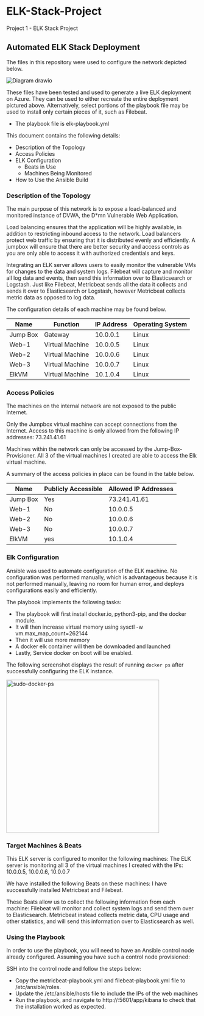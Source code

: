 # ELK-Stack-Project
Project 1 - ELK Stack Project

## Automated ELK Stack Deployment

The files in this repository were used to configure the network depicted below.


![Diagram drawio](https://user-images.githubusercontent.com/93636095/160018811-6c3094e2-4918-42af-b69a-3644024bc206.png)




These files have been tested and used to generate a live ELK deployment on Azure. They can be used to either recreate the entire deployment pictured above. Alternatively, select portions of the playbook file may be used to install only certain pieces of it, such as Filebeat.

  - The playbook file is elk-playbook.yml

This document contains the following details:
- Description of the Topology
- Access Policies
- ELK Configuration
  - Beats in Use
  - Machines Being Monitored
- How to Use the Ansible Build


### Description of the Topology

The main purpose of this network is to expose a load-balanced and monitored instance of DVWA, the D*mn Vulnerable Web Application.

Load balancing ensures that the application will be highly available, in addition to restricting inbound access to the network. Load balancers protect web traffic by ensuring that it is distributed evenly and efficiently. A jumpbox will ensure that there are better security and access controls as you are only able to access it with authorized credentials and keys.

Integrating an ELK server allows users to easily monitor the vulnerable VMs for changes to the data and system logs.
Filebeat will capture and monitor all log data and events, then send this information over to Elasticsearch or Logstash.
Just like Filebeat, Metricbeat sends all the data it collects and sends it over to Elasticsearch or Logstash, however Metricbeat collects metric data as opposed to log data.
  
The configuration details of each machine may be found below.

| Name     | Function       | IP Address | Operating System |
|----------|----------------|------------|------------------|
| Jump Box | Gateway        | 10.0.0.1   | Linux            |
| Web-1    | Virtual Machine| 10.0.0.5   | Linux            |
| Web-2    | Virtual Machine| 10.0.0.6   | Linux            |
| Web-3    | Virtual Machine| 10.0.0.7   | Linux            |
| ElkVM    | Virtual Machine| 10.1.0.4   | Linux            | 

### Access Policies

The machines on the internal network are not exposed to the public Internet. 

Only the Jumpbox virtual machine can accept connections from the Internet. Access to this machine is only allowed from the following IP addresses: 73.241.41.61


Machines within the network can only be accessed by the Jump-Box-Provisioner. All 3 of the virtual machines I created are able to access the Elk virtual machine. 

A summary of the access policies in place can be found in the table below.

| Name     | Publicly Accessible | Allowed IP Addresses |
|----------|---------------------|----------------------|
| Jump Box | Yes                 | 73.241.41.61         |
| Web-1    | No                  | 10.0.0.5             |
| Web-2    | No                  | 10.0.0.6             |
| Web-3    | No                  | 10.0.0.7             |
| ElkVM    | yes                 | 10.1.0.4             |
### Elk Configuration

Ansible was used to automate configuration of the ELK machine. No configuration was performed manually, which is advantageous because it is not performed manually, leaving no room for human error, and deploys configurations easily and efficiently.

The playbook implements the following tasks:
- The playbook will first install docker.io, python3-pip, and the docker module.
- It will then increase virtual memory using sysctl -w vm.max_map_count=262144
- Then it will use more memory
- A docker elk container will then be downloaded and launched
- Lastly, Service docker on boot will be enabled.

The following screenshot displays the result of running `docker ps` after successfully configuring the ELK instance.




<img width="401" alt="sudo-docker-ps" src="https://user-images.githubusercontent.com/93636095/160018786-34be1bcd-2d73-4e6f-9f61-b6c0a570dd38.png">






### Target Machines & Beats
This ELK server is configured to monitor the following machines:
The ELK server is monitoring all 3 of the virtual machines I created with the IPs: 10.0.0.5, 10.0.0.6, 10.0.0.7

We have installed the following Beats on these machines:
I have successfully installed Metricbeat and Filebeat.

These Beats allow us to collect the following information from each machine:
Filebeat will monitor and collect system logs and send them over to Elasticsearch.
Metricbeat instead collects metric data, CPU usage and other statistics, and will send this information over to Elasticsearch as well. 
### Using the Playbook
In order to use the playbook, you will need to have an Ansible control node already configured. Assuming you have such a control node provisioned: 

SSH into the control node and follow the steps below:
- Copy the metricbeat-playbook.yml and filebeat-playbook.yml file to /etc/ansible/roles.
- Update the /etc/ansible/hosts file to include the IPs of the web machines
- Run the playbook, and navigate to http://<Public IP of elkVM>:5601/app/kibana to check that the installation worked as expected.
